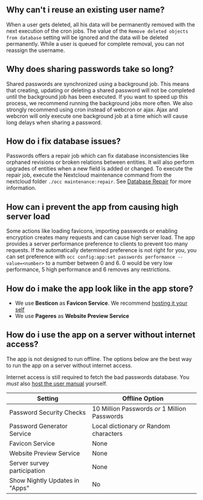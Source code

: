 ## Why can't i reuse an existing user name?
When a user gets deleted, all his data will be permanently removed with the next execution of the cron jobs.
The value of the `Remove deleted objects from database` setting will be ignored and the data will be deleted permanently.
While a user is queued for complete removal, you can not reassign the username.

## Why does sharing passwords take so long?
Shared passwords are synchronized using a background job.
This means that creating, updating or deleting a shared password will not be completed until the background job has been executed.
If you want to speed up this process, we recommend running the background jobs more often.
We also strongly recommend using cron instead of webcron or ajax.
Ajax and webcron will only execute one background job at a time which will cause long delays when sharing a password.

## How do i fix database issues?
Passwords offers a repair job which can fix database inconsistencies like orphaned revisions or broken relations between entities.
It will also perform upgrades of entities when a new field is added or changed.
To execute the repair job, execute the Nextcloud maintenance command from the nextcloud folder `./occ maintenance:repair`.
See [Database Repair](./Guides/Maintenance/Database-Repair) for more information.

## How can i prevent the app from causing high server load
Some actions like loading favicons, importing passwords or enabling encryption creates many requests and can cause high server load.
The app provides a server performance preference to clients to prevent too many requests.
If the automatically determined preference is not right for you, you can set preference with
`occ config:app:set passwords performance --value=<number>` to a number between 0 and 6.
0 would be very low performance, 5 high performance and 6 removes any restrictions.

## How do i make the app look like in the app store?
- We use **Besticon** as **Favicon Service**. We recommend [hosting it your self](./Guides/Services/Besticon-Self-Hosting)
- We use **Pageres** as **Website Preview Service**

## How do i use the app on a server without internet access?

The app is not designed to run offline.
The options below are the best way to run the app on a server without internet access.

Internet access is still required to fetch the bad passwords database.
You *must* also [host the user manual](User-Handbook#self-hosting-the-handbook) yourself.

| Setting | Offline Option |
| --- | --- |
| Password Security Checks | 10 Million Passwords _or_ 1 Million Passwords |
| Password Generator Service | Local dictionary _or_ Random characters |
| Favicon Service | None |
| Website Preview Service | None |
| Server survey participation | None |
| Show Nightly Updates in "Apps" | No |